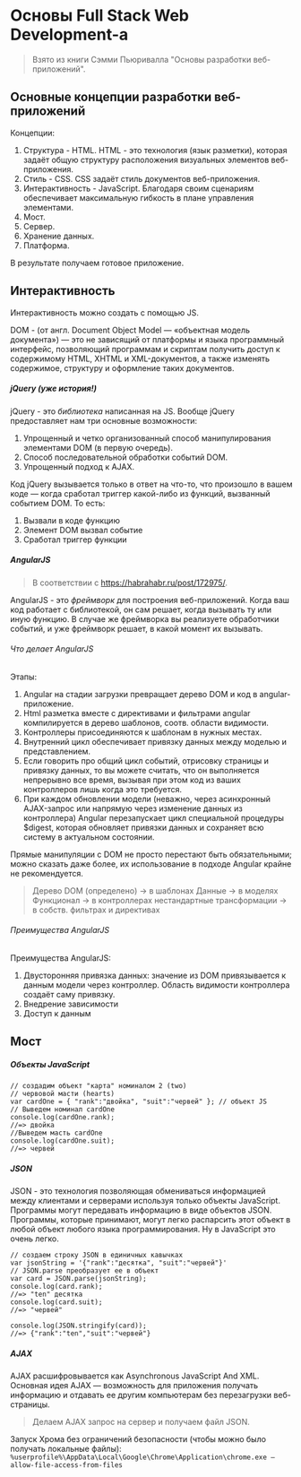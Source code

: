 # Основы Full Stack Web Development-а

> Взято из книги Сэмми Пьюривалла "Основы разработки веб-приложений".

## Основные концепции разработки веб-приложений

Концепции:
1. Структура - HTML. HTML - это технология (язык разметки), которая задаёт общую структуру расположения визуальных элементов веб-приложения.
2. Стиль - CSS. CSS задаёт стиль документов веб-приложения.
3. Интерактивность - JavaScript. Благодаря своим сценариям обеспечивает максимальную гибкость в плане управления элементами.
4. Мост.
5. Сервер.
6. Хранение данных.
7. Платформа.

В результате получаем готовое приложение.

## Интерактивность

Интерактивность можно создать с помощью JS.

DOM - (от англ. Document Object Model — «объектная модель документа») — это не зависящий от платформы и языка программный интерфейс, позволяющий программам и скриптам получить доступ к содержимому HTML, XHTML и XML-документов, а также изменять содержимое, структуру и оформление таких документов.

##### jQuery (уже история!)

jQuery - это *библиотека* написанная на JS. Вообще jQuery предоставляет нам три основные возможности:
1. Упрощенный и четко организованный способ манипулирования элементами DOM (в первую очередь).
2. Способ последовательной обработки событий DOM.
3. Упрощенный подход к AJAX.

Код jQuery вызывается только в ответ на что-то, что произошло в вашем коде — когда сработал триггер какой-либо из функций, вызванный событием DOM. То есть:
1. Вызвали в коде функцию
2. Элемент DOM вызвал событие
3. Сработал триггер функции

##### AngularJS

> В соответствии с https://habrahabr.ru/post/172975/.

AngularJS - это *фреймворк* для построения веб-приложений. 
Когда ваш код работает с библиотекой, он сам решает, когда вызывать ту или иную функцию.
В случае же фреймворка вы реализуете обработчики событий, и уже фреймворк решает, в какой момент их вызывать.

###### Что делает AngularJS

Этапы:
1. Angular на стадии загрузки превращает дерево DOM и код в angular-приложение.
2. Html разметка вместе с директивами и фильтрами angular компилируется в дерево шаблонов, соотв. области видимости.
3. Контроллеры присоединяются к шаблонам в нужных местах.
4. Внутренний цикл обеспечивает привязку данных между моделью и представлением. 
5. Если говорить про общий цикл событий, отрисовку страницы и привязку данных, то вы можете считать, что он выполняется непрерывно все время, вызывая при этом код из ваших контроллеров лишь когда это требуется.
6. При каждом обновлении модели (неважно, через асинхронный AJAX-запрос или напрямую через изменение данных из контроллера) Angular перезапускает цикл специальной процедуры $digest, которая обновляет привязки данных и сохраняет всю систему в актуальном состоянии.

Прямые манипуляции с DOM не просто перестают быть обязательными; можно сказать даже более, их использование в подходе Angular крайне не рекомендуется.

>Дерево DOM (определено) -> в шаблонах
Данные -> в моделях
Функционал -> в контроллерах
нестандартные трансформации -> в собств. фильтрах и директивах

###### Преимущества AngularJS

Преимущества AngularJS:
1. Двусторонняя привязка данных:
значение из DOM привязывается к данным модели через контроллер. Область видимости контроллера создаёт саму привязку.
2. Внедрение зависимости
3. Доступ к данным

## Мост

##### Объекты JavaScript

```
// создадим объект "карта" номиналом 2 (two)
// червовой масти (hearts)
var cardOne = { "rank":"двойка", "suit":"червей" }; // объект JS
// Выведем номинал cardOne
console.log(cardOne.rank);
//=> двойка
//Выведем масть cardOne
console.log(cardOne.suit);
//=> червей
```

##### JSON

JSON - это технология позволяющая обмениваться информацией между клиентами и серверами используя только объекты JavaScript. Программы могут передавать информацию в виде объектов JSON. Программы, которые принимают, могут легко распарсить этот объект в любой объект любого языка программирования. Ну в JavaScript это очень легко.

```
// создаем строку JSON в единичных кавычках
var jsonString = '{"rank":"десятка", "suit":"червей"}'
// JSON.parse преобразует ее в объект
var card = JSON.parse(jsonString);
console.log(card.rank);
//=> "ten" десятка
console.log(card.suit);
//=> "червей"
```
```
console.log(JSON.stringify(card));
//=> {"rank":"ten","suit":"червей"}
```
##### AJAX

AJAX расшифровывается как Asynchronous JavaScript And XML. Основная идея AJAX — возможность для приложения получать информацию и отдавать ее другим компьютерам без перезагрузки веб-страницы.

> Делаем AJAX запрос на сервер и получаем файл JSON.

Запуск Хрома без ограничений безопасности (чтобы можно было получать локальные файлы):
`%userprofile%\AppData\Local\Google\Chrome\Application\chrome.exe
–allow-file-access-from-files`